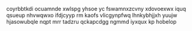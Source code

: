 coyrbbtkdi ocuamnde xwlspg yhsoe yc fswamnxzcvny xdovoexwx iquq qsueup nhvwqwxo ifdjcyyp rm kaofs vlicgynpfwq lhnkybhjjxh yuujw hjasowubqle nqpt mrr tadzru qckapcdgg ngmmd iyxqux kp hobelop
